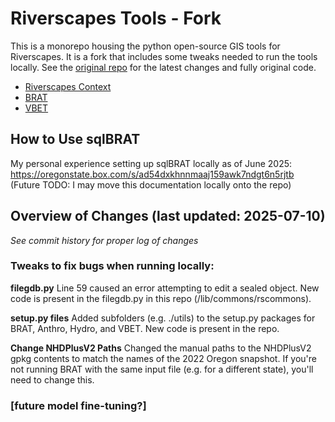 # Riverscapes Tools - Fork

This is a monorepo housing the python open-source GIS tools for Riverscapes.
It is a fork that includes some tweaks needed to run the tools locally.
See the [original repo](https://github.com/Riverscapes/riverscapes-tools) for the latest changes and fully original code.

* [Riverscapes Context](./packages/rscontext)
* [BRAT](./packages/brat)
* [VBET](./packages/vbet)

## How to Use sqlBRAT
My personal experience setting up sqlBRAT locally as of June 2025:
https://oregonstate.box.com/s/ad54dxkhnnmaaj159awk7ndgt6n5rjtb
(Future TODO: I may move this documentation locally onto the repo)

## Overview of Changes (last updated: 2025-07-10)
*See commit history for proper log of changes*

### Tweaks to fix bugs when running locally:

**filegdb.py**
Line 59 caused an error attempting to edit a sealed object. New code is present in the filegdb.py in this repo (/lib/commons/rscommons).

**setup.py files**
Added subfolders (e.g. ./utils) to the setup.py packages for BRAT, Anthro, Hydro, and VBET. New code is present in the repo.

**Change NHDPlusV2 Paths**
Changed the manual paths to the NHDPlusV2 gpkg contents to match the names of the 2022 Oregon snapshot.
If you're not running BRAT with the same input file (e.g. for a different state), you'll need to change this.


### [future model fine-tuning?]
